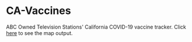 # CA-Vaccines
ABC Owned Television Stations' California COVID-19 vaccine tracker. Click [here](https://abcotvdata.github.io/CA-Vaccines/ca_vaccine_map.html)
 to see the map output.  